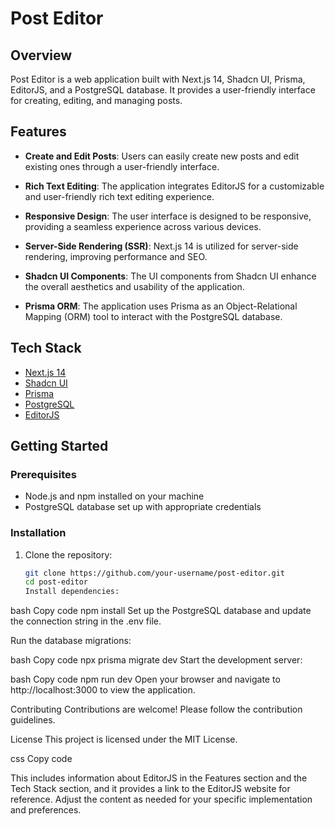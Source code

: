 # Post Editor

## Overview

Post Editor is a web application built with Next.js 14, Shadcn UI, Prisma, EditorJS, and a PostgreSQL database. It provides a user-friendly interface for creating, editing, and managing posts.

## Features

- **Create and Edit Posts**: Users can easily create new posts and edit existing ones through a user-friendly interface.

- **Rich Text Editing**: The application integrates EditorJS for a customizable and user-friendly rich text editing experience.

- **Responsive Design**: The user interface is designed to be responsive, providing a seamless experience across various devices.

- **Server-Side Rendering (SSR)**: Next.js 14 is utilized for server-side rendering, improving performance and SEO.

- **Shadcn UI Components**: The UI components from Shadcn UI enhance the overall aesthetics and usability of the application.

- **Prisma ORM**: The application uses Prisma as an Object-Relational Mapping (ORM) tool to interact with the PostgreSQL database.

## Tech Stack

- [Next.js 14](https://nextjs.org/)
- [Shadcn UI](https://ui.shadcn.com/)
- [Prisma](https://www.prisma.io/)
- [PostgreSQL](https://www.postgresql.org/)
- [EditorJS](https://editorjs.io/)

## Getting Started

### Prerequisites

- Node.js and npm installed on your machine
- PostgreSQL database set up with appropriate credentials

### Installation

1. Clone the repository:

   ```bash
   git clone https://github.com/your-username/post-editor.git
   cd post-editor
   Install dependencies:
   ```

bash
Copy code
npm install
Set up the PostgreSQL database and update the connection string in the .env file.

Run the database migrations:

bash
Copy code
npx prisma migrate dev
Start the development server:

bash
Copy code
npm run dev
Open your browser and navigate to http://localhost:3000 to view the application.

Contributing
Contributions are welcome! Please follow the contribution guidelines.

License
This project is licensed under the MIT License.

css
Copy code

This includes information about EditorJS in the Features section and the Tech Stack section, and it provides a link to the EditorJS website for reference. Adjust the content as needed for your specific implementation and preferences.
